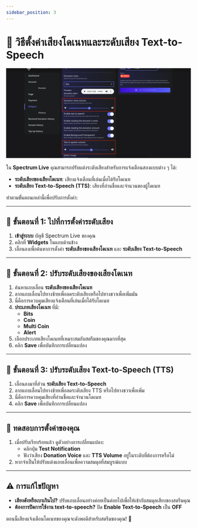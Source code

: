 ```yaml
---
sidebar_position: 3
---
```


# 📖 วิธีตั้งค่าเสียงโดเนทและระดับเสียง Text-to-Speech

![Set Donation Voice and Text-to-Speech Volume](./img/setDonationVolumn.png)

ใน **Spectrum Live** คุณสามารถปรับแต่งระดับเสียงสำหรับการแจ้งเตือนสองแบบต่าง ๆ ได้:

- **ระดับเสียงของเสียงโดเนท**: เสียงแจ้งเตือนที่เล่นเมื่อได้รับโดเนท
- **ระดับเสียง Text-to-Speech (TTS)**: เสียงที่อ่านชื่อและจำนวนของผู้โดเนท

ทำตามขั้นตอนเหล่านี้เพื่อปรับการตั้งค่า:

---

## 📌 ขั้นตอนที่ 1: ไปที่การตั้งค่าระดับเสียง

1. **เข้าสู่ระบบ** บัญชี Spectrum Live ของคุณ
2. คลิกที่ **Widgets** ในแถบด้านข้าง
3. เลื่อนลงเพื่อค้นหาการตั้งค่า **ระดับเสียงของเสียงโดเนท** และ **ระดับเสียง Text-to-Speech**

---

## 📌 ขั้นตอนที่ 2: ปรับระดับเสียงของเสียงโดเนท

1. ค้นหาแถบเลื่อน **ระดับเสียงของเสียงโดเนท**
2. ลากแถบเลื่อนไปทางซ้ายเพื่อลดระดับเสียงหรือไปทางขวาเพื่อเพิ่มมัน
3. นี่คือการควบคุมเสียงแจ้งเตือนที่เล่นเมื่อได้รับโดเนท
4. **ประเภทเสียงโดเนท** ที่มี:
   - **Bits**
   - **Coin**
   - **Multi Coin**
   - **Alert**
5. เลือกประเภทเสียงโดเนทที่เหมาะสมกับสตรีมของคุณมากที่สุด
6. คลิก **Save** เพื่อบันทึกการเปลี่ยนแปลง

---

## 📌 ขั้นตอนที่ 3: ปรับระดับเสียง Text-to-Speech (TTS)

1. เลื่อนลงมาที่ส่วน **ระดับเสียง Text-to-Speech**
2. ลากแถบเลื่อนไปทางซ้ายเพื่อลดระดับเสียง TTS หรือไปทางขวาเพื่อเพิ่ม
3. นี่คือการควบคุมเสียงที่อ่านชื่อและจำนวนโดเนท
4. คลิก **Save** เพื่อบันทึกการเปลี่ยนแปลง

---

## 🔄 ทดสอบการตั้งค่าของคุณ

1. เมื่อปรับเรียบร้อยแล้ว ดูตัวอย่างการเปลี่ยนแปลง:
   - คลิกปุ่ม **Test Notification**
   - ฟังว่าเสียง **Donation Voice** และ **TTS Volume** อยู่ในระดับที่ต้องการหรือไม่
2. หากจำเป็นให้ปรับแต่งแถบเลื่อนเพื่อความสมดุลที่สมบูรณ์แบบ

---

## ⚠️ การแก้ไขปัญหา

- **เสียงดังหรือเบาเกินไป?** ปรับแถบเลื่อนอย่างค่อยเป็นค่อยไปเพื่อให้เข้ากับสมดุลเสียงของสตรีมคุณ
- **ต้องการปิดการใช้งาน text-to-speech?** ปิด **Enable Text-to-Speech** เป็น **OFF**

ตอนนี้เสียงแจ้งเตือนโดเนทของคุณจะดังพอดีสำหรับสตรีมของคุณ! 🚀